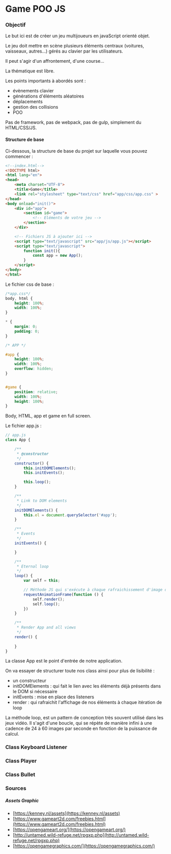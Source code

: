 # Game POO JS

### Objectif
Le but ici est de créer un jeu multijoueurs en javaScript orienté objet.

Le jeu doit mettre en scène plusieurs éléments centraux (voitures, vaisseaux, autres...)
gérés au clavier par les utilisateurs.

Il peut s'agir d'un affrontement, d'une course...

La thématique est libre.

Les points importants à abordés sont :
- évènements clavier
- générations d'éléments aléatoires
- déplacements
- gestion des collisions
- POO

Pas de framework, pas de webpack, pas de gulp, simplement du HTML/CSS/JS.


#### Structure de base

Ci-dessous, la structure de base du projet sur laquelle vous pouvez commencer :


```html
<!--index.html-->
<!DOCTYPE html>
<html lang="en">
<head>
    <meta charset="UTF-8">
    <title>Game</title>
    <link rel="stylesheet" type="text/css" href="app/css/app.css" >
</head>
<body onload="init()">
    <div id="app">
        <section id="game">
            <!-- Eléments de votre jeu -->
        </section>
    </div>

    <!-- Fichiers JS à ajouter ici -->
    <script type="text/javascript" src="app/js/app.js"></script>
    <script type="text/javascript">
        function init(){
            const app = new App();
        }
    </script>
</body>
</html>
```

Le fichier css de base :
```css
/*app.css*/
body, html {
    height: 100%;
    width: 100%;
}

* {
    margin: 0;
    padding: 0;
}

/* APP */

#app {
    height: 100%;
    width: 100%;
    overflow: hidden;
}


#game {
    position: relative;
    width: 100%;
    height: 100%;
}

```

Body, HTML, app et game en full screen.


Le fichier app.js :
```javascript
// app.js
class App {

    /**
     * @constructor
     */
    constructor() {
        this.initDOMElements();
        this.initEvents();

        this.loop();
    }

    /**
     * Link to DOM elements
     */
    initDOMElements() {
        this.el = document.querySelector('#app');
    }

    /**
     * Events
     */
    initEvents() {

    }

    /**
     * Eternal loop
     */
    loop() {
        var self = this;

        // Méthode JS qui s'exécute à chaque rafraichissement d'image du navigateur 
        requestAnimationFrame(function () {
            self.render();
            self.loop();
        })
    }

    /**
     * Render App and all views
     */
    render() {
        
    }
}
```

La classe App est le point d'entrée de notre application.

On va essayer de structurer toute nos class ainsi pour plus de lisibilité :

- un constructeur
- initDOMElements : qui fait le lien avec les éléments déjà présents dans le DOM si nécessaire
- initEvents : mise en place des listeners
- render : qui rafraichit l'affichage de nos éléments à chaque itération de loop

La méthode loop, est un pattern de conception très souvent utilisé dans les jeux vidéo.
Il s'agit d'une boucle, qui se répète de manière infini à une cadence de 24 à 60 images par seconde en fonction de la puissance de calcul.


### Class Keyboard Listener



### Class Player 


### Class Bullet


### Sources

##### Assets Graphic
- [https://kenney.nl/assets](https://kenney.nl/assets)
- [https://www.gameart2d.com/freebies.html](https://www.gameart2d.com/freebies.html)
- [https://opengameart.org/](https://opengameart.org/)
- [http://untamed.wild-refuge.net/rpgxp.php](http://untamed.wild-refuge.net/rpgxp.php)
- [https://opengamegraphics.com/](https://opengamegraphics.com/)


